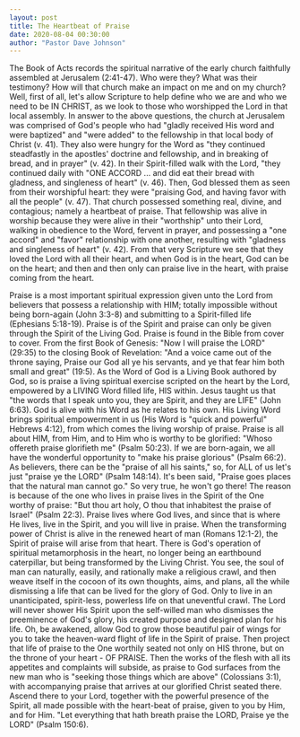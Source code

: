 ```yaml
---
layout: post
title: The Heartbeat of Praise
date: 2020-08-04 00:30:00
author: "Pastor Dave Johnson"
---
```


The Book of Acts records the spiritual narrative of the early church faithfully assembled at Jerusalem (2:41-47).   Who were they?  What was their testimony?  How will that church make an impact on me and on my church?  Well, first of all, let's allow Scripture to help define who we are and who we need to be IN CHRIST, as we look to those who worshipped the Lord in that local assembly.  In answer to the above questions, the church at Jerusalem was comprised of God's people who had "gladly received His word and were baptized" and "were added" to the fellowship in that local body of Christ (v. 41).   They also were hungry for the Word as "they continued steadfastly in the apostles' doctrine and fellowship, and in breaking of bread, and in prayer" (v. 42).  In their Spirit-filled walk with the Lord, "they continued daily with "ONE ACCORD ... and did eat their bread with gladness, and singleness of heart" (v. 46).  Then, God blessed them as seen from their worshipful heart: they were "praising God, and having favor with all the people" (v. 47).  That church possessed something real, divine, and contagious; namely a heartbeat of praise.  That fellowship was alive in worship because they were alive in their "worthship" unto their Lord, walking in obedience to the Word, fervent in prayer, and possessing a "one accord" and "favor" relationship with one another, resulting with "gladness and singleness of heart" (v. 42).  From that very Scripture we see that they loved the Lord with all their heart, and when God is in the heart, God can be on the heart; and then and then only can praise live in the heart, with praise coming from the heart.

Praise is a most important spiritual expression given unto the Lord from believers that possess a relationship with HIM; totally impossible without being born-again (John 3:3-8) and submitting to a Spirit-filled life (Ephesians 5:18-19).  Praise is of the Spirit and praise can only be given through the Spirit of the Living God.  Praise is found in the Bible from cover to cover.  From the first Book of Genesis: "Now I will praise the LORD" (29:35) to the closing Book of Revelation: "And a voice came out of the throne saying, Praise our God all ye his servants, and ye that fear him both small and great" (19:5).   As the Word of God is a Living Book authored by God, so is praise a living spiritual exercise scripted on the heart by the Lord, empowered by a LIVING Word filled life, HIS within.   Jesus taught us that "the words that I speak unto you, they are Spirit, and they are LIFE" (John 6:63).   God is alive with his Word as he relates to his own.  His Living Word brings spiritual empowerment in us (His Word is "quick and powerful" Hebrews 4:12), from which comes the living worship of praise.  Praise is all about HIM, from Him, and to Him who is worthy to be glorified: "Whoso offereth praise glorifieth me" (Psalm 50:23).  If we are born-again, we all have the wonderful opportunity to "make his praise glorious" (Psalm 66:2).  As believers, there can be the "praise of all his saints," so, for ALL of us let's just "praise ye the LORD" (Psalm 148:14).  It's been said, "Praise goes places that the natural man cannot go."  So very true, he won't go there!  The reason is because of the one who lives in praise lives in the Spirit of the One worthy of praise: "But thou art holy, O thou that inhabitest the praise of Israel" (Psalm 22:3).  Praise lives where God lives, and since that is where He lives, live in the Spirit, and you will live in praise.    When the transforming power of Christ is alive in the renewed heart of man (Romans 12:1-2), the Spirit of praise will arise from that heart.  There is God's operation of spiritual metamorphosis in the heart, no longer being an earthbound caterpillar, but being transformed by the Living Christ.  You see, the soul of man can naturally, easily, and rationally make a religious crawl, and then weave itself in the cocoon of its own thoughts, aims, and plans, all the while dismissing a life that can be lived for the glory of God.  Only to live in an unanticipated, spirit-less, powerless life on that uneventful crawl.  The Lord will never shower His Spirit upon the self-willed man who dismisses the preeminence of God's glory, his created purpose and designed plan for his life.  Oh, be awakened, allow God to grow those beautiful pair of wings for you to take the heaven-ward flight of life in the Spirit of praise.  Then project that life of praise to the One worthily seated not only on HIS throne, but on the throne of your heart - OF PRAISE.  Then the works of the flesh with all its appetites and complaints will subside, as praise to God surfaces from the new man who is "seeking those things which are above" (Colossians 3:1), with accompanying praise that arrives at our glorified Christ seated there.  Ascend there to your Lord, together with the powerful presence of the Spirit, all made possible with the heart-beat of praise, given to you by Him, and for Him.  "Let everything that hath breath praise the LORD, Praise ye the LORD" (Psalm 150:6).
